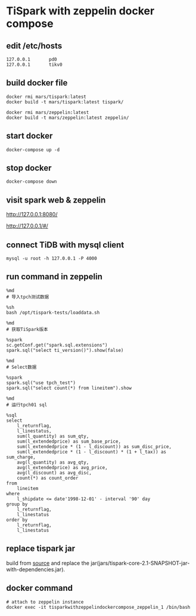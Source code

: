 # TiSpark with zeppelin docker compose

## edit /etc/hosts
```
127.0.0.1       pd0
127.0.0.1       tikv0
```

## build docker file
```
docker rmi mars/tispark:latest
docker build -t mars/tispark:latest tispark/

docker rmi mars/zeppelin:latest
docker build -t mars/zeppelin:latest zeppelin/
```

## start docker
```
docker-compose up -d
```

## stop docker
```
docker-compose down
```

## visit spark web & zeppelin
http://127.0.0.1:8080/

http://127.0.0.1/#/


## connect TiDB with mysql client
```
mysql -u root -h 127.0.0.1 -P 4000
```

## run command in zeppelin
```
%md
# 导入tpch测试数据

%sh
bash /opt/tispark-tests/loaddata.sh

%md
# 获取TiSpark版本

%spark
sc.getConf.get("spark.sql.extensions")
spark.sql("select ti_version()").show(false)

%md
# Select数据

%spark
spark.sql("use tpch_test")
spark.sql("select count(*) from lineitem").show

%md
# 运行tpch01 sql

%sql
select
    l_returnflag,
    l_linestatus,
    sum(l_quantity) as sum_qty,
    sum(l_extendedprice) as sum_base_price,
    sum(l_extendedprice * (1 - l_discount)) as sum_disc_price,
    sum(l_extendedprice * (1 - l_discount) * (1 + l_tax)) as sum_charge,
    avg(l_quantity) as avg_qty,
    avg(l_extendedprice) as avg_price,
    avg(l_discount) as avg_disc,
    count(*) as count_order
from
    lineitem
where
    l_shipdate <= date'1998-12-01' - interval '90' day
group by
    l_returnflag,
    l_linestatus
order by
    l_returnflag,
    l_linestatus
```

## replace tispark jar
build from [source](https://github.com/pingcap/tispark) and replace the jar(jars/tispark-core-2.1-SNAPSHOT-jar-with-dependencies.jar).

## docker command
```
# attach to zeppelin instance
docker exec -it tisparkwithzeppelindockercompose_zeppelin_1 /bin/bash
```

